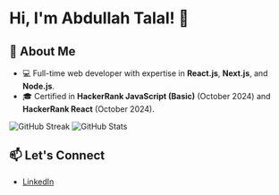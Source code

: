 # Hi, I'm Abdullah Talal! 👋

## 🚀 About Me
- 💻 Full-time web developer with expertise in **React.js**, **Next.js**, and **Node.js**.
- 🎓 Certified in **HackerRank JavaScript (Basic)** (October 2024) and **HackerRank React** (October 2024).

![GitHub Streak](https://github-readme-streak-stats.herokuapp.com/?user=abdullahtalal1122&theme=light)
![GitHub Stats](https://github-readme-stats.vercel.app/api?username=abdullahtalal1122&show_icons=true&count_private=true&hide_border=true&theme=light)

## 📫 Let's Connect
- [LinkedIn](https://linkedin.com/in/abdullah-talal-325b16237)
